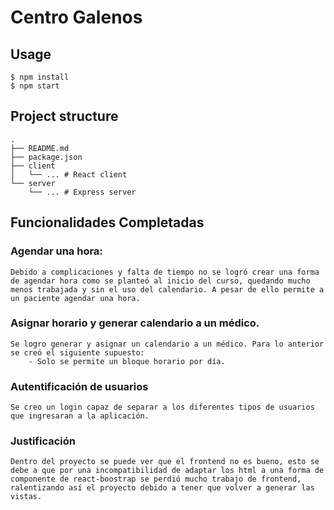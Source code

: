 # Centro Galenos
## Usage

```
$ npm install
$ npm start
```

## Project structure

```
.
├── README.md
├── package.json
├── client
│   └── ... # React client
└── server
    └── ... # Express server
```
## Funcionalidades Completadas
### Agendar una hora:
    Debido a complicaciones y falta de tiempo no se logró crear una forma de agendar hora como se planteó al inicio del curso, quedando mucho menos trabajada y sin el uso del calendario. A pesar de ello permite a un paciente agendar una hora.
### Asignar horario y generar calendario a un médico.
    Se logro generar y asignar un calendario a un médico. Para lo anterior se creó el siguiente supuesto: 
        - Solo se permite un bloque horario por día.
### Autentificación de usuarios
    Se creo un login capaz de separar a los diferentes tipos de usuarios que ingresaran a la aplicación. 
### Justificación
    Dentro del proyecto se puede ver que el frontend no es bueno, esto se debe a que por una incompatibilidad de adaptar los html a una forma de componente de react-boostrap se perdió mucho trabajo de frontend, ralentizando así el proyecto debido a tener que volver a generar las vistas.


    
